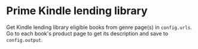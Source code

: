 # Prime Kindle lending library

Get Kindle lending library eligible books from genre page(s) in `config.urls`.
Go to each book's product page to get its description and save to `config.output`.

